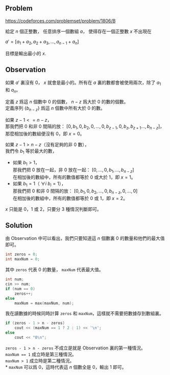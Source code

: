 ## **Problem**

https://codeforces.com/problemset/problem/1806/B

給定 $n$ 個正整數， 任意排序一個數組 $a$， 使得存在一個正整數 $x$ 不出現在

$a'=[a_1+a_2,a_2+a_3,\dotsc,a_{n-1}+a_n]$

目標是輸出最小的 $x$.

## **Observation**

如果 $a'$ 裏沒有 0， $x$ 就會是最小的。所有在 $a$ 裏的數都會被使用兩次，除了 $a_1$ 和 $a_n$。

定義 $z$ 爲這 $n$ 個數中 0 的個數， $n-z$ 爲大於 0 的數的個數。<br>
定義序列 $\{b_{n-z}\}$ 爲這 $n$ 個數中所有大於 0 的數。

如果 $z-1<=n-z$，<br>
那我們把 0 和非 0 間隔的放： $[0,b_1,0,b_2,0,\dotsc,0,b_{z-1},0,b_z,b_{z+1}\dotsc,b_{n-z}]$，<br>
那麼相加後的數組便沒有 0，即 $x=0$。

如果 $z-1>n-z$（沒有足夠的非 0 數），<br>
我們令 $b_1$ 等於最大的數，
* 如果 $b_1>1$，<br>
  那我們把 0 放在一起，非 0 放在一起： $[0,\dotsc,0,b_1,\dotsc,b_{n-z}]$<br>
  在相加後的數組中，所有的數值都等於 0 或大於 1，即 $x=1$。
* 如果 $b_1=1$（ $\forall i~b_i=1$），<br>
  那我們把 0 和非 0 間隔的放： $[0,b_1,0,b_2,\dotsc,0,b_{n-z},0,\dotsc,0]$<br>
  在相加後的數組中，所有的數值都等於 0 或 1，即 $x=2$。

$x$ 只能是 0，1 或 2，只要分 3 種情況判斷即可。

## **Solution**

由 Observation 中可以看出，我們只要知道這 $n$ 個數裏 0 的數量和他們的最大值即可。
```cpp
int zeros = 0;
int maxNum = 0;
```
其中 `zeros` 代表 0 的數量， `maxNum` 代表最大值。
```cpp
int num;
cin >> num;
if (num == 0)
    zeros++;
else
    maxNum = max(maxNum, num);
```
我在讀數據的時候同時計算 `zeros` 和 `maxNum`，這樣就不需要把數據存到數組裏。
```cpp
if (zeros - 1 > n - zeros)
    cout << (maxNum == 1 ? 2 : 1) << '\n';
else
    cout << "0\n";
```
`zeros - 1 > n - zeros` 不成立是就是 Observation 裏的第一種情況。<br>
`maxNum == 1` 成立時是第三種情況。<br>
`maxNum > 1` 成立時是第二種情況。<br>
\* `maxNum` 可以爲 0，這時代表這 $n$ 個數全是 0，輸出 1 即可。